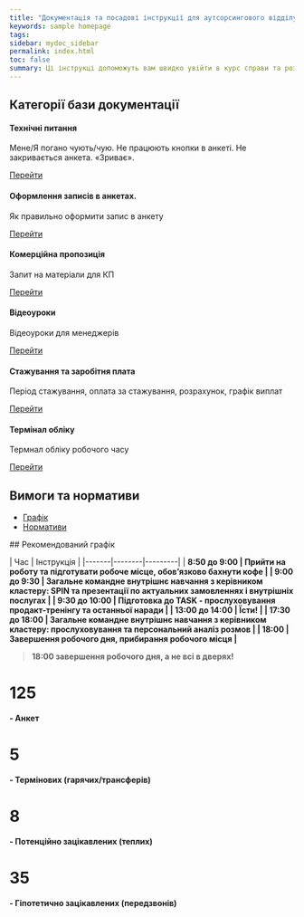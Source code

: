 ```yaml
---
title: "Документація та посадові інструкції для аутсорсингового відділу продажу"
keywords: sample homepage
tags: 
sidebar: mydoc_sidebar
permalink: index.html
toc: false
summary: Ці інструкці допоможуть вам швидко увійти в курс справи та розпочати роботу. Також тут зібрані практично всі відомі технічні проблеми, які можуть відбутись за час вашого перебування за робочим місцем. Якщо ви не змогли знайти тут вирішення своєї проблеми зверніться до it - спеціаліста. 
---
```


<div class="row"> 
         <div class="col-lg-12">
             <h2 class="page-header">Категорії бази документації</h2>
         </div>
         <div class="col-md-3 col-sm-6">
             <div class="panel panel-default text-center">
                 <div class="panel-heading">
                     <span class="fa-stack fa-5x">
                           <i class="fa fa-circle fa-stack-2x text-primary"></i>
                           <i class="fa fa-phone fa-stack-1x fa-inverse"></i>
                     </span>
                 </div>
                 <div class="panel-body">
                     <h4>Технічні питання</h4>
                     <p>Мене/Я погано чують/чую. Не працюють кнопки в анкеті. Не закривається анкета. «Зриває».</p>
                     <a href="technical_problems.html" class="btn btn-primary">Перейти</a>
                 </div>
             </div>
         </div>
         <div class="col-md-3 col-sm-6">
             <div class="panel panel-default text-center">
                 <div class="panel-heading">
                     <span class="fa-stack fa-5x">
                           <i class="fa fa-circle fa-stack-2x text-primary"></i>
                           <i class="fa fa-pencil-square-o fa-stack-1x fa-inverse"></i>
                     </span>
                 </div>
                 <div class="panel-body">
                     <h4>Оформлення записів в анкетах.</h4>
                     <p>Як правильно оформити запис в анкету</p>
                     <a href="anketa.html" class="btn btn-primary">Перейти</a>
                 </div>
             </div>
         </div>
         <div class="col-md-3 col-sm-6">
             <div class="panel panel-default text-center">
                 <div class="panel-heading">
                     <span class="fa-stack fa-5x">
                           <i class="fa fa-circle fa-stack-2x text-primary"></i>
                           <i class="fa fa-support fa-stack-1x fa-inverse"></i>
                     </span>
                 </div>
                 <div class="panel-body">
                     <h4>Комерційна пропозиція</h4>
                     <p>Запит на матеріали для КП</p>
                     <a href="commercial_offer.html" class="btn btn-primary">Перейти</a>
                 </div>
             </div>
         </div>
         <div class="col-md-3 col-sm-6">
             <div class="panel panel-default text-center">
                 <div class="panel-heading">
                     <span class="fa-stack fa-5x">
                           <i class="fa fa-circle fa-stack-2x text-primary"></i>
                           <i class="fa fa-play fa-stack-1x fa-inverse"></i>
                     </span>
                 </div>
                 <div class="panel-body">
                     <h4>Відеоуроки</h4>
                     <p>Відеоуроки для менеджерів</p>
                     <a href="tutorials.html" class="btn btn-primary">Перейти</a>
                 </div>
             </div>
         </div>
</div>

<div class="row"> 
         <div class="col-lg-12">
         </div>
         <div class="col-md-3 col-sm-6">
             <div class="panel panel-default text-center">
                 <div class="panel-heading">
                     <span class="fa-stack fa-5x">
                           <i class="fa fa-circle fa-stack-2x text-primary"></i>
                           <i class="fa fa-money fa-stack-1x fa-inverse"></i>
                     </span>
                 </div>
                 <div class="panel-body">
                     <h4>Стажування та заробітня плата</h4>
                     <p>Період стажування, оплата за стажування, розрахунок, графік виплат</p>
                     <a href="salary.html" class="btn btn-primary">Перейти</a>
                 </div>
             </div>
         </div>
         <div class="col-md-3 col-sm-6">
             <div class="panel panel-default text-center">
                 <div class="panel-heading">
                     <span class="fa-stack fa-5x">
                           <i class="fa fa-circle fa-stack-2x text-primary"></i>
                           <i class="fa fa-address-card  fa-stack-1x fa-inverse"></i>
                     </span>
                 </div>
                 <div class="panel-body">
                     <h4>Термінал обліку</h4>
                     <p>Термнал обліку робочого часу</p>
                     <a href="terminal.html" class="btn btn-primary">Перейти</a>
                 </div>
             </div>
         </div>
         </div>

## Вимоги та нормативи

<ul id="profileTabs" class="nav nav-tabs">
    <li class="active"><a class="noCrossRef" href="#profile" data-toggle="tab">Графік</a></li>
    <li><a class="noCrossRef" href="#match" data-toggle="tab">Нормативи</a></li>
</ul>
  <div class="tab-content">
<div role="tabpanel" class="tab-pane active" id="profile" markdown="1">
## Рекомендований графік

| Час | Інструкція |
|-------|--------|---------|
| <b>8:50 до 9:00<b> | Прийти на роботу та підготувати робоче місце, обовʼязково бахнути кофе |
| <b>9:00 до 9:30<b> | Загальне командне внутрішнє навчання з керівником кластеру: SPIN та презентації по актуальних замовленнях і  внутрішніх послугах |
| <b>9:30 до 10:00<b> | Підготовка до TASK - прослуховування продакт-тренінгу та останньої наради |
| <b>13:00 до 14:00<b> | Їсти! |
| <b>17:30 до 18:00<b> | Загальне командне внутрішнє навчання з керівником кластеру: прослуховування та персональний аналіз розмов |
| <b>18:00<b> | Завершення робочого дня, прибирання робочого місця |

> 18:00 завершення робочого дня, а не всі в дверях!
</div>

<div role="tabpanel" class="tab-pane" id="match">
   <h1>125</h1><p>- Анкет</p>
   <h1>5</h1><p>- Термінових (гарячих/трансферів)</p>
   <h1>8</h1><p>- Потенційно зацікавлених (теплих)</p>
   <h1>35</h1><p>- Гіпотетично зацікавлених (передзвонів)</p>
</div>
</div>



